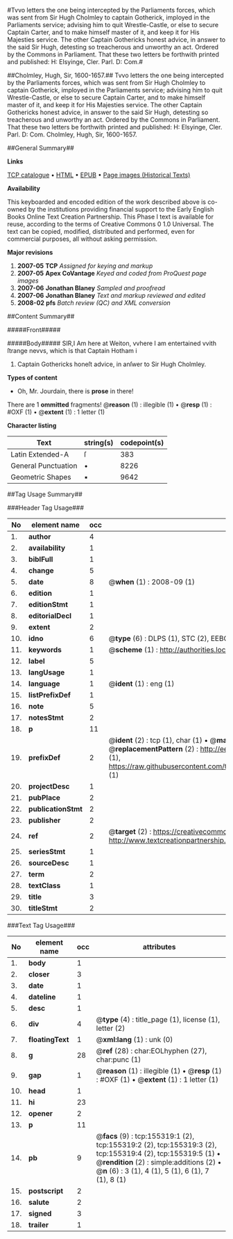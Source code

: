 #Tvvo letters the one being intercepted by the Parliaments forces, which was sent from Sir Hugh Cholmley to captain Gotherick, imployed in the Parliaments service; advising him to quit Wrestle-Castle, or else to secure Captain Carter, and to make himself master of it, and keep it for His Majesties service. The other Captain Gothericks honest advice, in answer to the said Sir Hugh, detesting so treacherous and unworthy an act. Ordered by the Commons in Parliament. That these two letters be forthwith printed and published: H: Elsyinge, Cler. Parl. D: Com.#

##Cholmley, Hugh, Sir, 1600-1657.##
Tvvo letters the one being intercepted by the Parliaments forces, which was sent from Sir Hugh Cholmley to captain Gotherick, imployed in the Parliaments service; advising him to quit Wrestle-Castle, or else to secure Captain Carter, and to make himself master of it, and keep it for His Majesties service. The other Captain Gothericks honest advice, in answer to the said Sir Hugh, detesting so treacherous and unworthy an act. Ordered by the Commons in Parliament. That these two letters be forthwith printed and published: H: Elsyinge, Cler. Parl. D: Com.
Cholmley, Hugh, Sir, 1600-1657.

##General Summary##

**Links**

[TCP catalogue](http://www.ota.ox.ac.uk/tcp/)  • 
[HTML](http://tei.it.ox.ac.uk/tcp/Texts-HTML/free/A79/A79532.html)  • 
[EPUB](http://tei.it.ox.ac.uk/tcp/Texts-EPUB/free/A79/A79532.epub) • 
[Page images (Historical Texts)](https://data.historicaltexts.jisc.ac.uk/view?pubId=eebo-99872026e&pageId=eebo-99872026e-155319-1)

**Availability**

This keyboarded and encoded edition of the
	       work described above is co-owned by the institutions
	       providing financial support to the Early English Books
	       Online Text Creation Partnership. This Phase I text is
	       available for reuse, according to the terms of Creative
	       Commons 0 1.0 Universal. The text can be copied,
	       modified, distributed and performed, even for
	       commercial purposes, all without asking permission.

**Major revisions**

1. __2007-05__ __TCP__ *Assigned for keying and markup*
1. __2007-05__ __Apex CoVantage__ *Keyed and coded from ProQuest page images*
1. __2007-06__ __Jonathan Blaney__ *Sampled and proofread*
1. __2007-06__ __Jonathan Blaney__ *Text and markup reviewed and edited*
1. __2008-02__ __pfs__ *Batch review (QC) and XML conversion*

##Content Summary##

#####Front#####

#####Body#####
SIR,I Am here at Weiton, vvhere I am entertained vvith ſtrange nevvs, which is that Captain Hotham i
1. Captain Gothericks honeſt advice, in anſwer to Sir Hugh Cholmley.

**Types of content**

  * Oh, Mr. Jourdain, there is **prose** in there!

There are 1 **ommitted** fragments! 
 @__reason__ (1) : illegible (1)  •  @__resp__ (1) : #OXF (1)  •  @__extent__ (1) : 1 letter (1)

**Character listing**


|Text|string(s)|codepoint(s)|
|---|---|---|
|Latin Extended-A|ſ|383|
|General Punctuation|•|8226|
|Geometric Shapes|▪|9642|

##Tag Usage Summary##

###Header Tag Usage###

|No|element name|occ|attributes|
|---|---|---|---|
|1.|__author__|4||
|2.|__availability__|1||
|3.|__biblFull__|1||
|4.|__change__|5||
|5.|__date__|8| @__when__ (1) : 2008-09 (1)|
|6.|__edition__|1||
|7.|__editionStmt__|1||
|8.|__editorialDecl__|1||
|9.|__extent__|2||
|10.|__idno__|6| @__type__ (6) : DLPS (1), STC (2), EEBO-CITATION (1), PROQUEST (1), VID (1)|
|11.|__keywords__|1| @__scheme__ (1) : http://authorities.loc.gov/ (1)|
|12.|__label__|5||
|13.|__langUsage__|1||
|14.|__language__|1| @__ident__ (1) : eng (1)|
|15.|__listPrefixDef__|1||
|16.|__note__|5||
|17.|__notesStmt__|2||
|18.|__p__|11||
|19.|__prefixDef__|2| @__ident__ (2) : tcp (1), char (1)  •  @__matchPattern__ (2) : ([0-9\-]+):([0-9IVX]+) (1), (.+) (1)  •  @__replacementPattern__ (2) : http://eebo.chadwyck.com/downloadtiff?vid=$1&page=$2 (1), https://raw.githubusercontent.com/textcreationpartnership/Texts/master/tcpchars.xml#$1 (1)|
|20.|__projectDesc__|1||
|21.|__pubPlace__|2||
|22.|__publicationStmt__|2||
|23.|__publisher__|2||
|24.|__ref__|2| @__target__ (2) : https://creativecommons.org/publicdomain/zero/1.0/ (1), http://www.textcreationpartnership.org/docs/. (1)|
|25.|__seriesStmt__|1||
|26.|__sourceDesc__|1||
|27.|__term__|2||
|28.|__textClass__|1||
|29.|__title__|3||
|30.|__titleStmt__|2||


###Text Tag Usage###

|No|element name|occ|attributes|
|---|---|---|---|
|1.|__body__|1||
|2.|__closer__|3||
|3.|__date__|1||
|4.|__dateline__|1||
|5.|__desc__|1||
|6.|__div__|4| @__type__ (4) : title_page (1), license (1), letter (2)|
|7.|__floatingText__|1| @__xml:lang__ (1) : unk (0)|
|8.|__g__|28| @__ref__ (28) : char:EOLhyphen (27), char:punc (1)|
|9.|__gap__|1| @__reason__ (1) : illegible (1)  •  @__resp__ (1) : #OXF (1)  •  @__extent__ (1) : 1 letter (1)|
|10.|__head__|1||
|11.|__hi__|23||
|12.|__opener__|2||
|13.|__p__|11||
|14.|__pb__|9| @__facs__ (9) : tcp:155319:1 (2), tcp:155319:2 (2), tcp:155319:3 (2), tcp:155319:4 (2), tcp:155319:5 (1)  •  @__rendition__ (2) : simple:additions (2)  •  @__n__ (6) : 3 (1), 4 (1), 5 (1), 6 (1), 7 (1), 8 (1)|
|15.|__postscript__|2||
|16.|__salute__|2||
|17.|__signed__|3||
|18.|__trailer__|1||
